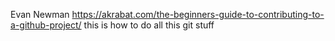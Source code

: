Evan Newman
https://akrabat.com/the-beginners-guide-to-contributing-to-a-github-project/
this is how to do all this git stuff
